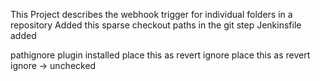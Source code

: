 This Project describes the webhook trigger for individual folders in a repository
Added this sparse checkout paths in the git step
Jenkinsfile added

pathignore plugin installed
place this as revert ignore
place this as revert ignore -> unchecked
